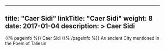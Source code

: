 
---
title: "Caer Sidi"
linkTitle: "Caer Sidi"
weight: 8
date: 2017-01-04
description: >
 Caer Sidi
---

{{% pageinfo %}}
Caer Sidi
{{% /pageinfo %}}
An ancient City mentioned in the Poem of Taliesin
